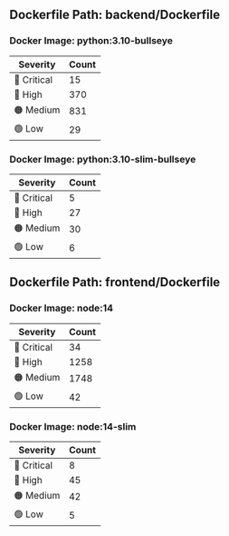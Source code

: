 ## Dockerfile Path: backend/Dockerfile

### Docker Image: python:3.10-bullseye
| Severity | Count |
|----------|-------|
| 🛑 Critical | 15 |
| 🔴 High | 370 |
| 🟠 Medium | 831 |
| 🟢 Low | 29 |

### Docker Image: python:3.10-slim-bullseye
| Severity | Count |
|----------|-------|
| 🛑 Critical | 5 |
| 🔴 High | 27 |
| 🟠 Medium | 30 |
| 🟢 Low | 6 |


## Dockerfile Path: frontend/Dockerfile

### Docker Image: node:14
| Severity | Count |
|----------|-------|
| 🛑 Critical | 34 |
| 🔴 High | 1258 |
| 🟠 Medium | 1748 |
| 🟢 Low | 42 |

### Docker Image: node:14-slim
| Severity | Count |
|----------|-------|
| 🛑 Critical | 8 |
| 🔴 High | 45 |
| 🟠 Medium | 42 |
| 🟢 Low | 5 |